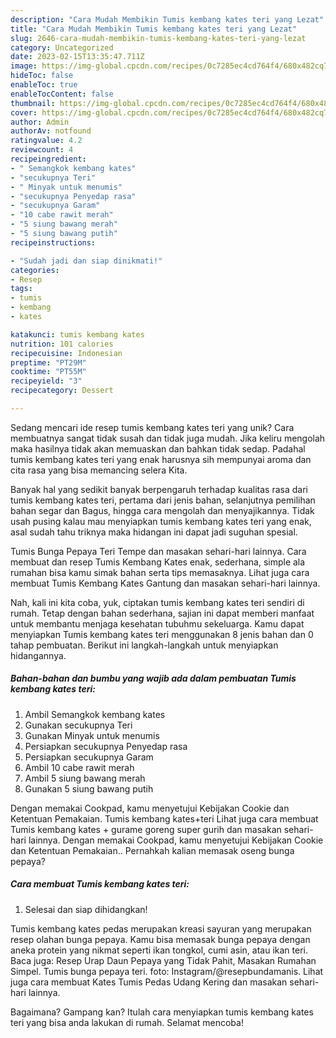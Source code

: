 ```yaml
---
description: "Cara Mudah Membikin Tumis kembang kates teri yang Lezat"
title: "Cara Mudah Membikin Tumis kembang kates teri yang Lezat"
slug: 2646-cara-mudah-membikin-tumis-kembang-kates-teri-yang-lezat
category: Uncategorized
date: 2023-02-15T13:35:47.711Z
image: https://img-global.cpcdn.com/recipes/0c7285ec4cd764f4/680x482cq70/tumis-kembang-kates-teri-foto-resep-utama.jpg
hideToc: false
enableToc: true
enableTocContent: false
thumbnail: https://img-global.cpcdn.com/recipes/0c7285ec4cd764f4/680x482cq70/tumis-kembang-kates-teri-foto-resep-utama.jpg
cover: https://img-global.cpcdn.com/recipes/0c7285ec4cd764f4/680x482cq70/tumis-kembang-kates-teri-foto-resep-utama.jpg
author: Admin
authorAv: notfound
ratingvalue: 4.2
reviewcount: 4
recipeingredient:
- " Semangkok kembang kates"
- "secukupnya Teri"
- " Minyak untuk menumis"
- "secukupnya Penyedap rasa"
- "secukupnya Garam"
- "10 cabe rawit merah"
- "5 siung bawang merah"
- "5 siung bawang putih"
recipeinstructions:

- "Sudah jadi dan siap dinikmati!"
categories:
- Resep
tags:
- tumis
- kembang
- kates

katakunci: tumis kembang kates 
nutrition: 101 calories
recipecuisine: Indonesian
preptime: "PT29M"
cooktime: "PT55M"
recipeyield: "3"
recipecategory: Dessert

---
```





Sedang mencari ide resep tumis kembang kates teri yang unik? Cara membuatnya sangat tidak susah dan tidak juga mudah. Jika keliru mengolah maka hasilnya tidak akan memuaskan dan bahkan tidak sedap. Padahal tumis kembang kates teri yang enak harusnya sih mempunyai aroma dan cita rasa yang bisa memancing selera Kita.





Banyak hal yang sedikit banyak berpengaruh terhadap kualitas rasa dari tumis kembang kates teri, pertama dari jenis bahan, selanjutnya pemilihan bahan segar dan Bagus, hingga cara mengolah dan menyajikannya. Tidak usah pusing kalau mau menyiapkan tumis kembang kates teri yang enak,      asal sudah tahu triknya maka hidangan ini dapat jadi suguhan spesial.














Tumis Bunga Pepaya Teri Tempe dan masakan sehari-hari lainnya. Cara membuat dan resep Tumis Kembang Kates enak, sederhana, simple ala rumahan bisa kamu simak bahan serta tips memasaknya. Lihat juga cara membuat Tumis Kembang Kates Gantung dan masakan sehari-hari lainnya.






Nah, kali ini kita coba, yuk, ciptakan tumis kembang kates teri sendiri di rumah. Tetap dengan bahan sederhana, sajian ini dapat memberi manfaat untuk membantu menjaga kesehatan tubuhmu sekeluarga. Kamu dapat menyiapkan Tumis kembang kates teri menggunakan 8 jenis bahan dan 0 tahap pembuatan. Berikut ini langkah-langkah untuk menyiapkan hidangannya.

<!--inarticleads1-->

##### Bahan-bahan dan bumbu yang wajib ada dalam pembuatan Tumis kembang kates teri:

1. Ambil  Semangkok kembang kates
1. Gunakan secukupnya Teri
1. Gunakan  Minyak untuk menumis
1. Persiapkan secukupnya Penyedap rasa
1. Persiapkan secukupnya Garam
1. Ambil 10 cabe rawit merah
1. Ambil 5 siung bawang merah
1. Gunakan 5 siung bawang putih


Dengan memakai Cookpad, kamu menyetujui Kebijakan Cookie dan Ketentuan Pemakaian. Tumis kembang kates+teri Lihat juga cara membuat Tumis kembang kates + gurame goreng super gurih dan masakan sehari-hari lainnya. Dengan memakai Cookpad, kamu menyetujui Kebijakan Cookie dan Ketentuan Pemakaian.. Pernahkah kalian memasak oseng bunga pepaya? 

<!--inarticleads2-->

##### Cara membuat Tumis kembang kates teri:


1. Selesai dan siap dihidangkan!

Tumis kembang kates pedas merupakan kreasi sayuran yang merupakan resep olahan bunga pepaya. Kamu bisa memasak bunga pepaya dengan aneka protein yang nikmat seperti ikan tongkol, cumi asin, atau ikan teri. Baca juga: Resep Urap Daun Pepaya yang Tidak Pahit, Masakan Rumahan Simpel. Tumis bunga pepaya teri. foto: Instagram/@resepbundamanis. Lihat juga cara membuat Kates Tumis Pedas Udang Kering dan masakan sehari-hari lainnya. 

Bagaimana? Gampang kan? Itulah cara menyiapkan tumis kembang kates teri yang bisa anda lakukan di rumah. Selamat mencoba!
